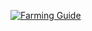 [![Farming Guide](https://raw.githubusercontent.com/WolfHQ/renownfarming/gh-pages/images/homeguide.png)](https://wolfhq.github.io/renownfarming/guide)

